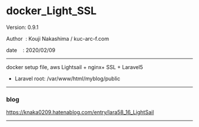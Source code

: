 ﻿# docker_Light_SSL

 Version: 0.9.1

 Author  : Kouji Nakashima / kuc-arc-f.com

 date    : 2020/02/09

***

docker setup file, aws Lightsail + nginx+ SSL + Laravel5

* Laravel root: /var/www/html/myblog/public

***
### blog

https://knaka0209.hatenablog.com/entry/lara58_16_LightSail

***

